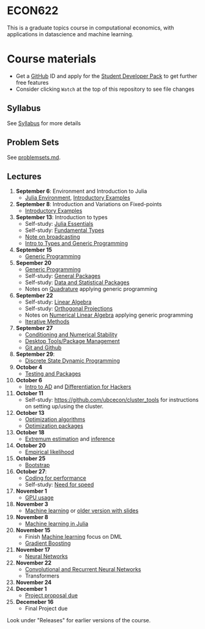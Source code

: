 # ECON622

This is a graduate topics course in computational economics, with applications in datascience and machine learning.

# Course materials
- Get a [GitHub](www.github.com) ID and apply for the [Student Developer Pack](https://education.github.com/pack) to get further free features
- Consider clicking `Watch` at the top of this repository to see file changes

<!-- ## Accessing the VSE syzygy JupyterHub -->
<!-- 1.  Login to https://vse.syzygy.ca/ with your CWL to ensure you can access our JupyterHub -->
<!-- 2.  Click [Here](https://vse.syzygy.ca/jupyter/hub/user-redirect/git-pull?repo=https%3A%2F%2Fgithub.com%2FQuantEcon%2Fquantecon-notebooks-julia&urlpath=lab%2Ftree%2Fquantecon-notebooks-julia) to install the QuantEcon Julia Lectures there -->
<!--     - Later you will need to do a local installation by following the [Getting Started](https://lectures.quantecon.org/jl/getting_started_julia/getting_started.html) but this is a better way to begin -->
<!--     - For support with vse.syzygy.ca, email me@arnavsood.com -->
<!-- 3. To automatically launch the QuantEcon lecture notes on vse.syzygy.ca -->
<!--     - Open the lecture notes in a website (e.g. go to  [Introductory Examples](https://lectures.quantecon.org/jl/getting_started_julia/julia_by_example.html)) -->
<!--     - Hover your mouse over the button "jupyter notebook | run" at the top -->
<!--     - When it pops up a configuration, choose `vse.syzygy.ca (UBC Only)` from the list, move your mouse to somewhere else on the screen -->
<!--     - Now when you click on the "jupyter notebook | run" on any of the Julia lectures (no need to hover again), it will launch in our hub. -->
<!-- 4. Download the extra notebooks from this repository with  [Here](https://vse.syzygy.ca/jupyter/hub/user-redirect/git-pull?repo=https%3A%2F%2Fgithub.com%2Fubcecon%2FECON622_2019&urlpath=lab%2Ftree%2FECON622_2019%2F) -->
<!--     - To update this repository when we create new notebooks, just click on that link again to clone. -->

<!-- In all cases, the reset a notebook, delete it and click on the launch of clone links again. -->

<!-- Most of the course will be taught using Julia, but we will briefly introduce Python (or R) for discussing topics where Julia is not ideal. -->

## Syllabus
See [Syllabus](syllabus.md) for more details


## Problem Sets

See [problemsets.md](problemsets.md).



## Lectures


1. **September 6**: Environment and Introduction to Julia
    - [Julia Environment](https://quantecon.github.io/lecture-julia.myst/getting_started_julia/getting_started.html), [Introductory Examples](https://quantecon.github.io/lecture-julia.myst/getting_started_julia/julia_by_example.html)
2. **September 8**: Introduction and Variations on Fixed-points
   - [Introductory Examples](https://quantecon.github.io/lecture-julia.myst/getting_started_julia/julia_by_example.html)
3. **September 13**: Introduction to types
   -  Self-study: [Julia Essentials](https://quantecon.github.io/lecture-julia.myst/getting_started_julia/julia_essentials.html)
   -  Self-study: [Fundamental Types](https://quantecon.github.io/lecture-julia.myst/getting_started_julia/fundamental_types.html)
   - [Note on broadcasting](jmd/broadcasting.jmd)
   - [Intro to Types and Generic Programming](https://quantecon.github.io/lecture-julia.myst/getting_started_julia/introduction_to_types.html)
4. **September 15**
   - [Generic Programming](https://quantecon.github.io/lecture-julia.myst/more_julia/generic_programming.html)
5. **Sepember 20**
   -  [Generic Programming](https://quantecon.github.io/lecture-julia.myst/more_julia/generic_programming.html)
   -  Self-study: [General Packages](https://quantecon.github.io/lecture-julia.myst/more_julia/general_packages.html)
   -  Self-study: [Data and Statistical Packages](https://quantecon.github.io/lecture-julia.myst/more_julia/data_statistical_packages.html)
   -  Notes on [Quadrature](https://nbviewer.jupyter.org/github/ubcecon/ECON622_2019/blob/master/notebooks/quadrature.ipynb) applying generic programming
6. **September 22**
   -  Self-study: [Linear Algebra](https://quantecon.github.io/lecture-julia.myst/tools_and_techniques/linear_algebra.html)
   -  Self-study: [Orthogonal Projections](https://quantecon.github.io/lecture-julia.myst/tools_and_techniques/orth_proj.html)
   -  Notes on  [Numerical Linear Algebra](https://julia.quantecon.org/tools_and_techniques/numerical_linear_algebra.html) applying generic programming
   - [Iterative Methods](https://julia.quantecon.org/tools_and_techniques/iterative_methods_sparsity.html)
7. **September 27**
   - [Conditioning and Numerical Stability](https://julia.quantecon.org/tools_and_techniques/iterative_methods_sparsity.html)
   - [Desktop Tools/Package Management](https://julia.quantecon.org/software_engineering/tools_editors.html)
   - [Git and Github](https://julia.quantecon.org/software_engineering/version_control.html)
8. **September 29**:
   - [Discrete State Dynamic Programming](https://quantecon.github.io/lecture-julia.myst/dynamic_programming/discrete_dp.html)
9. **October 4**
    - [Testing and Packages](https://julia.quantecon.org/software_engineering/testing.html)
10. **October 6**
    - [Intro to AD](https://quantecon.github.io/lecture-julia.myst/more_julia/optimization_solver_packages.html#Introduction-to-Automatic-Differentiation)
    and [Differentiation for Hackers](https://github.com/MikeInnes/diff-zoo)
11. **October 11**
    - Self-study: https://github.com/ubcecon/cluster_tools for instructions on setting up/using the cluster.
12. **October 13**
    - [Optimization algorithms](https://schrimpf.github.io/AnimatedOptimization.jl/optimization/)
    - [Optimization packages](https://quantecon.github.io/lecture-julia.myst/more_julia/optimization_solver_packages.html#Optimization)
15. **October 18**
    - [Extremum estimation](https://schrimpf.github.io/GMMInference.jl/extremumEstimation/) and [inference](https://schrimpf.github.io/GMMInference.jl/identificationRobustInference/)
16. **October 20**
    - [Empirical likelihood](https://schrimpf.github.io/GMMInference.jl/empiricalLikelihood/)
17. **October 25**
    - [Bootstrap](https://schrimpf.github.io/GMMInference.jl/bootstrap/)
18. **October 27**:
    - [Coding for performance](https://github.com/schrimpf/ARGridBootstrap)
    - Self-study: [Need for speed](https://julia.quantecon.org/software_engineering/need_for_speed.html)
19. **November 1**
    - [GPU usage](https://github.com/schrimpf/ARGridBootstrap)
21. **November 3**
    <!-- [Structural estimation](http://faculty.arts.ubc.ca/pschrimpf/628/rustrothwell.html) link will change -->
    - [Machine learning](https://schrimpf.github.io/NeuralNetworkEconomics.jl/ml-intro/) or [older version with slides](http://faculty.arts.ubc.ca/pschrimpf/628/machineLearningAndCausalInference.html)
22. **November 8**
    - [Machine learning in Julia](https://github.com/schrimpf/NeuralNetworkEconomics.jl)
23. **November 15**
    - Finish [Machine learning](https://schrimpf.github.io/NeuralNetworkEconomics.jl/ml-intro/) focus on DML
    - [Gradient Boosting](https://schrimpf.github.io/GradientBoostingNotes/gb/#introduction)
23. **November 17**
    - [Neural Networks](https://github.com/schrimpf/NeuralNetworkEconomics.jl)
24. **November 22**
    - [Convolutional and Recurrent Neural Networks](https://github.com/schrimpf/NeuralNetworkEconomics.jl)
    - Transformers
25. **November 24**
25. **December 1**
    - [Project proposal due](final_project.md)
27. **Decemeber 16**
    - Final Project due


Look under "Releases" for earlier versions of the course.
